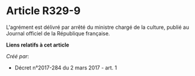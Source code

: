 # Article R329-9

L'agrément est délivré par arrêté du ministre chargé de la culture, publié au Journal officiel de la République française.

**Liens relatifs à cet article**

_Créé par_:

  - Décret n°2017-284 du 2 mars 2017 - art. 1
